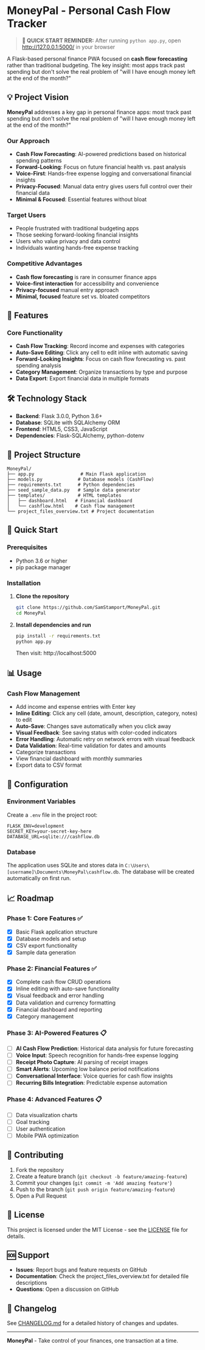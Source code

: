 # MoneyPal - Personal Cash Flow Tracker

> **🚀 QUICK START REMINDER:** After running `python app.py`, open http://127.0.0.1:5000/ in your browser

A Flask-based personal finance PWA focused on **cash flow forecasting** rather than traditional budgeting. The key insight: most apps track past spending but don't solve the real problem of "will I have enough money left at the end of the month?"

## 💡 Project Vision

**MoneyPal** addresses a key gap in personal finance apps: most track past spending but don't solve the real problem of "will I have enough money left at the end of the month?"

### Our Approach
- **Cash Flow Forecasting**: AI-powered predictions based on historical spending patterns
- **Forward-Looking**: Focus on future financial health vs. past analysis
- **Voice-First**: Hands-free expense logging and conversational financial insights
- **Privacy-Focused**: Manual data entry gives users full control over their financial data
- **Minimal & Focused**: Essential features without bloat

### Target Users
- People frustrated with traditional budgeting apps
- Those seeking forward-looking financial insights
- Users who value privacy and data control
- Individuals wanting hands-free expense tracking

### Competitive Advantages
- **Cash flow forecasting** is rare in consumer finance apps
- **Voice-first interaction** for accessibility and convenience
- **Privacy-focused** manual entry approach
- **Minimal, focused** feature set vs. bloated competitors

## 🚀 Features

### Core Functionality
- **Cash Flow Tracking**: Record income and expenses with categories
- **Auto-Save Editing**: Click any cell to edit inline with automatic saving
- **Forward-Looking Insights**: Focus on cash flow forecasting vs. past spending analysis
- **Category Management**: Organize transactions by type and purpose
- **Data Export**: Export financial data in multiple formats



## 🛠️ Technology Stack

- **Backend**: Flask 3.0.0, Python 3.6+
- **Database**: SQLite with SQLAlchemy ORM
- **Frontend**: HTML5, CSS3, JavaScript
- **Dependencies**: Flask-SQLAlchemy, python-dotenv

## 📁 Project Structure

```
MoneyPal/
├── app.py                 # Main Flask application
├── models.py             # Database models (CashFlow)
├── requirements.txt      # Python dependencies
├── seed_sample_data.py   # Sample data generator
├── templates/            # HTML templates
│   ├── dashboard.html   # Financial dashboard
│   └── cashflow.html    # Cash flow management
└── project_files_overview.txt # Project documentation
```

## 🚀 Quick Start

### Prerequisites
- Python 3.6 or higher
- pip package manager

### Installation

1. **Clone the repository**
   ```bash
   git clone https://github.com/SamStamport/MoneyPal.git
   cd MoneyPal
   ```

2. **Install dependencies and run**
   ```bash
   pip install -r requirements.txt
   python app.py
   ```
   Then visit: http://localhost:5000

## 📊 Usage

### Cash Flow Management
- Add income and expense entries with Enter key
- **Inline Editing**: Click any cell (date, amount, description, category, notes) to edit
- **Auto-Save**: Changes save automatically when you click away
- **Visual Feedback**: See saving status with color-coded indicators
- **Error Handling**: Automatic retry on network errors with visual feedback
- **Data Validation**: Real-time validation for dates and amounts
- Categorize transactions
- View financial dashboard with monthly summaries
- Export data to CSV format



## 🔧 Configuration

### Environment Variables
Create a `.env` file in the project root:
```env
FLASK_ENV=development
SECRET_KEY=your-secret-key-here
DATABASE_URL=sqlite:///cashflow.db
```

### Database
The application uses SQLite and stores data in `C:\Users\[username]\Documents\MoneyPal\cashflow.db`. The database will be created automatically on first run.

## 📈 Roadmap

### Phase 1: Core Features ✅
- [x] Basic Flask application structure
- [x] Database models and setup
- [x] CSV export functionality
- [x] Sample data generation

### Phase 2: Financial Features ✅
- [x] Complete cash flow CRUD operations
- [x] Inline editing with auto-save functionality
- [x] Visual feedback and error handling
- [x] Data validation and currency formatting
- [x] Financial dashboard and reporting
- [x] Category management

### Phase 3: AI-Powered Features 📋
- [ ] **AI Cash Flow Prediction**: Historical data analysis for future forecasting
- [ ] **Voice Input**: Speech recognition for hands-free expense logging
- [ ] **Receipt Photo Capture**: AI parsing of receipt images
- [ ] **Smart Alerts**: Upcoming low balance period notifications
- [ ] **Conversational Interface**: Voice queries for cash flow insights
- [ ] **Recurring Bills Integration**: Predictable expense automation

### Phase 4: Advanced Features 📋
- [ ] Data visualization charts
- [ ] Goal tracking
- [ ] User authentication
- [ ] Mobile PWA optimization

## 🤝 Contributing

1. Fork the repository
2. Create a feature branch (`git checkout -b feature/amazing-feature`)
3. Commit your changes (`git commit -m 'Add amazing feature'`)
4. Push to the branch (`git push origin feature/amazing-feature`)
5. Open a Pull Request

## 📝 License

This project is licensed under the MIT License - see the [LICENSE](LICENSE) file for details.

## 🆘 Support

- **Issues**: Report bugs and feature requests on GitHub
- **Documentation**: Check the project_files_overview.txt for detailed file descriptions
- **Questions**: Open a discussion on GitHub

## 🔄 Changelog

See [CHANGELOG.md](CHANGELOG.md) for a detailed history of changes and updates.

---

**MoneyPal** - Take control of your finances, one transaction at a time.
